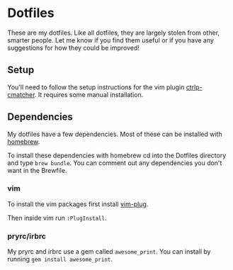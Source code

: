 # Dotfiles
These are my dotfiles. Like all dotfiles, they are largely stolen from other,
smarter people. Let me know if you find them useful or if you have any
suggestions for how they could be improved!

## Setup
You'll need to follow the setup instructions for the vim plugin
[ctrlp-cmatcher](https://github.com/JazzCore/ctrlp-cmatcher). It requires some
manual installation.

## Dependencies
My dotfiles have a few dependencies. Most of these can be installed with
[homebrew](https://brew.sh/).

To install these dependencies with homebrew cd into the Dotfiles directory and
type `brew bundle`. You can comment out any dependencies you don't want in the
Brewfile.

### vim
To install the vim packages first install
[vim-plug](https://github.com/junegunn/vim-plug).

Then inside vim run `:PlugInstall`.

### pryrc/irbrc
My pryrc and irbrc use a gem called `awesome_print`. You can install by running `gem
install awesome_print`.
